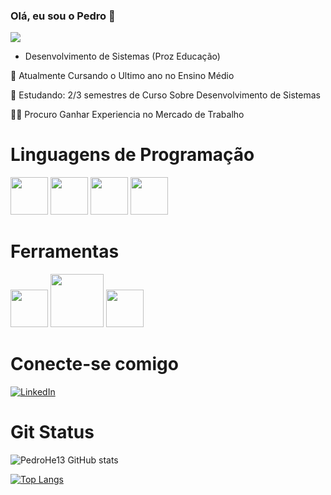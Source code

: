 ### Olá, eu sou o Pedro  👋

![](https://media.tenor.com/ew3Y-rRUYvkAAAAj/mario-64-gangname-style.gif)


* Desenvolvimento de Sistemas (Proz Educação)


📝 Atualmente Cursando o Ultimo ano no Ensino Médio 

🧠 Estudando: 2/3 semestres de Curso Sobre Desenvolvimento de Sistemas

👯‍♀️ Procuro Ganhar Experiencia no Mercado de Trabalho

# Linguagens de Programação

<div style="display: inline">
<img src="https://cdn.jsdelivr.net/gh/devicons/devicon@latest/icons/python/python-original.svg" width="60" height=60"/>
<img src="https://cdn.jsdelivr.net/gh/devicons/devicon@latest/icons/javascript/javascript-original.svg" width="60" height="60"/>
<img src="[https://cdn.jsdelivr.net/gh/devicons/devicon@latest/icons/javascript/javascript-original.svg](https://logospng.org/logo-css-3/)" width="60" height="60"/>
<img src="https://cdn.jsdelivr.net/gh/devicons/devicon@latest/icons/html5/html5-original-wordmark.svg" width="60" height="60" />

</div>

# Ferramentas

<div style="display: inline">
<img src="https://cdn.jsdelivr.net/gh/devicons/devicon@latest/icons/visualstudio/visualstudio-original.svg" width="60" height="60"/>
<img src="https://cdn.jsdelivr.net/gh/devicons/devicon@latest/icons/mysql/mysql-original-wordmark.svg" width="85"/>
<img src="https://encrypted-tbn0.gstatic.com/images?q=tbn:ANd9GcTnoirCtiJhhN8Tvo0FJRRd4CInsOXkRX9EbA&s" width="60" height="60" />
</div>

# Conecte-se comigo

[![LinkedIn](https://img.shields.io/badge/LinkedIn-0077B5?style=for-the-badge&logo=linkedin&logoColor=white)](https://www.linkedin.com/in/pedro-rodrigues-719167341/)

# Git Status

![PedroHe13 GitHub stats](https://github-readme-stats.vercel.app/api?username=PedroHe13&theme=synthwave&show_icons=true)

[![Top Langs](https://github-readme-stats.vercel.app/api/top-langs/?username=PedroHe13)](https://github.com/PedroHe13/github-readme-stats)
